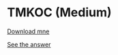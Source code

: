 # TMKOC (Medium)
[Download mne](https://github.com/Kaushik2201/IE-CTF-Q4/blob/main/TMKOC.pdf)

[See the answer](https://github.com/Kaushik2201/IE-CTF-Q4/blob/main/answer.md)
